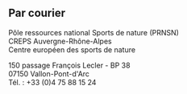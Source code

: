 ## Par courier

Pôle ressources national Sports de nature (PRNSN)  
CREPS Auvergne-Rhône-Alpes  
Centre européen des sports de nature

150 passage François Lecler - BP 38  
07150 Vallon-Pont-d'Arc  
Tél. : +33 (0)4 75 88 15 24
